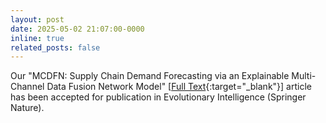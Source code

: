 ```yaml
---
layout: post
date: 2025-05-02 21:07:00-0000
inline: true
related_posts: false
---
```


​Our "MCDFN: Supply Chain Demand Forecasting via an Explainable Multi-Channel Data Fusion Network Model" [[Full Text](https://link.springer.com/article/10.1007/s12065-025-01053-7){:target="_blank"}] article has been accepted for publication in Evolutionary Intelligence (Springer Nature).